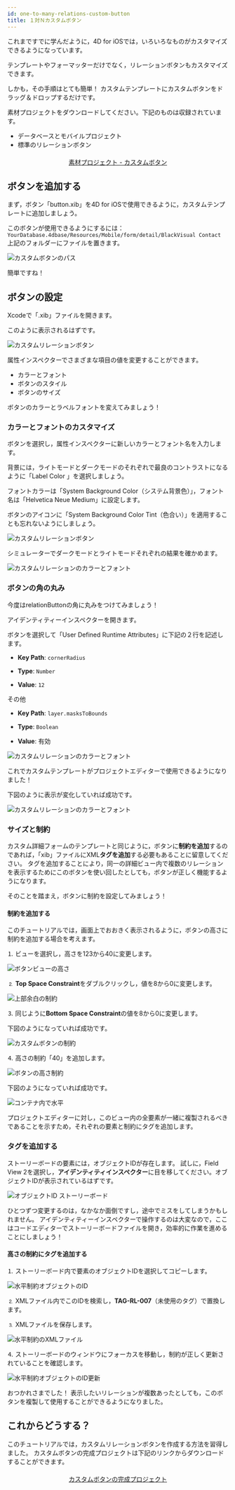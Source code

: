 ```yaml
---
id: one-to-many-relations-custom-button
title: １対Ｎカスタムボタン
---
```


これまですでに学んだように，4D for iOSでは，いろいろなものがカスタマイズできるようになっています。

テンプレートやフォーマッターだけでなく，リレーションボタンもカスタマイズできます。

しかも，その手順はとても簡単！ カスタムテンプレートにカスタムボタンをドラッグ＆ドロップするだけです。

素材プロジェクトをダウンロードしてください。下記のものは収録されています。

* データベースとモバイルプロジェクト
* 標準のリレーションボタン

<div style="text-align: center; margin-top: 20px; margin-bottom: 20px">
  <p>
    

<a class="button"
href="https://github.com/4d-for-ios/tutorial-OneToManyCustomButton/archive/c507e764e97e006c6c785dfc468f71f5bd708845.zip">素材プロジェクト - カスタムボタン</a>

  </p>
</div>

## ボタンを追加する

まず，ボタン「button.xib」を4D for iOSで使用できるように，カスタムテンプレートに追加しましょう。

このボタンが使用できるようにするには： ```YourDatabase.4dbase/Resources/Mobile/form/detail/BlackVisual Contact``` 上記のフォルダーにファイルを置きます。

![カスタムボタンのパス](assets/en/relations/Relation-custom-button-path.png)

簡単ですね！

## ボタンの設定

Xcodeで「.xib」ファイルを開きます。

このように表示されるはずです。

![カスタムリレーションボタン](assets/en/relations/Relations-custom-button-relationButton-4D-for-iOS.png)

属性インスペクターでさまざまな項目の値を変更することができます。

* カラーとフォント
* ボタンのスタイル
* ボタンのサイズ

ボタンのカラーとラベルフォントを変えてみましょう！

### カラーとフォントのカスタマイズ

ボタンを選択し，属性インスペクターに新しいカラーとフォント名を入力します。

背景には，ライトモードとダークモードのそれぞれで最良のコントラストになるように「Label Color 」を選択しましょう。

フォントカラーは「System Background Color（システム背景色）」，フォント名は「Helvetica Neue Medium」に設定します。

ボタンのアイコンに「System Background Color Tint（色合い）」を適用することも忘れないようにしましょう。

![カスタムリレーションボタン](assets/en/relations/Relations-custom-button-relationButton-4D-for-iOS-font-and-Color.png)

シミュレーターでダークモードとライトモードそれぞれの結果を確かめます。

![カスタムリレーションのカラーとフォント](assets/en/relations/Custom-relation-button-Light-and-Dark-mode-font-and-color.png)

### ボタンの角の丸み

今度はrelationButtonの角に丸みをつけてみましょう！

アイデンティティーインスペクターを開きます。

ボタンを選択して「User Defined Runtime Attributes」に下記の２行を記述します。

* **Key Path**: ```cornerRadius```

* **Type**: ```Number```

* **Value**: ```12```

その他

* **Key Path**: ```layer.masksToBounds```

* **Type**: ```Boolean```

* **Value**: 有効

![カスタムリレーションのカラーとフォント](assets/en/relations/Custom-relation-button-Xcode-round-corners.png)

これでカスタムテンプレートがプロジェクトエディターで使用できるようになりました！

下図のように表示が変化していれば成功です。

![カスタムリレーションのカラーとフォント](assets/en/relations/Custom-relation-button-round-corners.png)

### サイズと制約

カスタム詳細フォームのテンプレートと同じように，ボタンに**制約を追加**するのであれば，「xib」ファイルにXML**タグを追加**する必要もあることに留意してください。 タグを追加することにより，同一の詳細ビュー内で複数のリレーションを表示するためにこのボタンを使い回したとしても，ボタンが正しく機能するようになります。

そのことを踏まえ，ボタンに制約を設定してみましょう！

#### 制約を追加する

このチュートリアルでは，画面上でおおきく表示されるように，ボタンの高さに制約を追加する場合を考えます。

⒈ ビューを選択し，高さを123から40に変更します。

![ボタンビューの高さ](assets/en/relations/Button-view-height.png)

⒉ **Top Space Constraint**をダブルクリックし，値を8から0に変更します。

![上部余白の制約](assets/en/relations/Top-Space-constraint.png)

⒊ 同じように**Bottom Space Constraint**の値を8から0に変更します。

下図のようになっていれば成功です。

![カスタムボタンの制約](assets/en/relations/Custom-button-constraints.png)

⒋ 高さの制約「40」を追加します。

![ボタンの高さ制約](assets/en/relations/Button-height-constraint.png)

下図のようになっていれば成功です。

![コンテナ内で水平](assets/en/relations/Custom-relation-button-constraints.png)

プロジェクトエディターに対し，このビュー内の全要素が一緒に複製されるべきであることを示すため，それぞれの要素と制約にタグを追加します。

### タグを追加する

ストーリーボードの要素には，オブジェクトIDが存在します。 試しに，Field View 2を選択し，**アイデンティティインスペクター**に目を移してください。オブジェクトIDが表示されているはずです。

![オブジェクトID ストーリーボード](assets/en/relations/Custom-button-object-id-storyboard.png)

ひとつずつ変更するのは，なかなか面倒ですし，途中でミスをしてしまうかもしれません。 アイデンティティーインスペクターで操作するのは大変なので，ここはコードエディターでストーリーボードファイルを開き，効率的に作業を進めることにしましょう！

#### 高さの制約にタグを追加する

⒈ ストーリーボード内で要素のオブジェクトIDを選択してコピーします。

![水平制約オブジェクトのID](assets/en/relations/Horizontal-constraint-object-ID.png)

⒉ XMLファイル内でこのIDを検索し，**TAG-RL-007**（未使用のタグ）で置換します。

⒊ XMLファイルを保存します。

![水平制約のXMLファイル](assets/en/relations/Horizontal-constraint-xml-file.png)

⒋ ストーリーボードのウィンドウにフォーカスを移動し，制約が正しく更新されていることを確認します。

![水平制約オブジェクトのID更新](assets/en/relations/Horizontal-object-id-updated.png)

おつかれさまでした！ 表示したいリレーションが複数あったとしても，このボタンを複製して使用することができるようになりました。

## これからどうする？

このチュートリアルでは，カスタムリレーションボタンを作成する方法を習得しました。 カスタムボタンの完成プロジェクトは下記のリンクからダウンロードすることができます。

<div style="text-align: center; margin-top: 20px; margin-bottom: 20px">
  <p>
    

<a class="button"
href="https://github.com/4d-for-ios/tutorial-OneToManyCustomButton/releases/latest/download/tutorial-OneToManyCustomButton.zip">カスタムボタンの完成プロジェクト</a>

  </p>
</div>